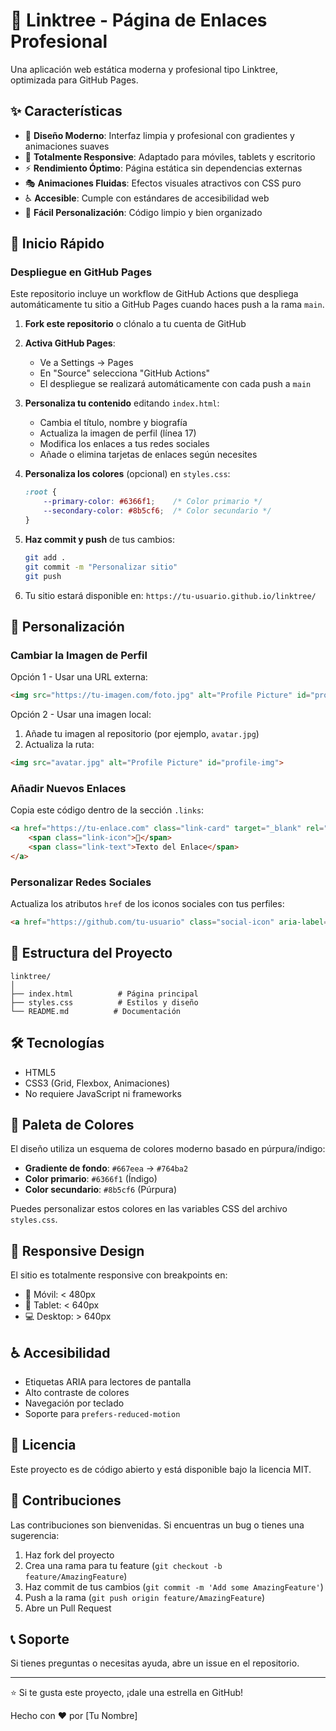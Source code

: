 # 🔗 Linktree - Página de Enlaces Profesional

Una aplicación web estática moderna y profesional tipo Linktree, optimizada para GitHub Pages.

## ✨ Características

- 🎨 **Diseño Moderno**: Interfaz limpia y profesional con gradientes y animaciones suaves
- 📱 **Totalmente Responsive**: Adaptado para móviles, tablets y escritorio
- ⚡ **Rendimiento Óptimo**: Página estática sin dependencias externas
- 🎭 **Animaciones Fluidas**: Efectos visuales atractivos con CSS puro
- ♿ **Accesible**: Cumple con estándares de accesibilidad web
- 🎯 **Fácil Personalización**: Código limpio y bien organizado

## 🚀 Inicio Rápido

### Despliegue en GitHub Pages

Este repositorio incluye un workflow de GitHub Actions que despliega automáticamente tu sitio a GitHub Pages cuando haces push a la rama `main`.

1. **Fork este repositorio** o clónalo a tu cuenta de GitHub

2. **Activa GitHub Pages**:
   - Ve a Settings → Pages
   - En "Source" selecciona "GitHub Actions"
   - El despliegue se realizará automáticamente con cada push a `main`

3. **Personaliza tu contenido** editando `index.html`:
   - Cambia el título, nombre y biografía
   - Actualiza la imagen de perfil (línea 17)
   - Modifica los enlaces a tus redes sociales
   - Añade o elimina tarjetas de enlaces según necesites

4. **Personaliza los colores** (opcional) en `styles.css`:
   ```css
   :root {
       --primary-color: #6366f1;    /* Color primario */
       --secondary-color: #8b5cf6;  /* Color secundario */
   }
   ```

5. **Haz commit y push** de tus cambios:
   ```bash
   git add .
   git commit -m "Personalizar sitio"
   git push
   ```

6. Tu sitio estará disponible en: `https://tu-usuario.github.io/linktree/`

## 📝 Personalización

### Cambiar la Imagen de Perfil

Opción 1 - Usar una URL externa:
```html
<img src="https://tu-imagen.com/foto.jpg" alt="Profile Picture" id="profile-img">
```

Opción 2 - Usar una imagen local:
1. Añade tu imagen al repositorio (por ejemplo, `avatar.jpg`)
2. Actualiza la ruta:
```html
<img src="avatar.jpg" alt="Profile Picture" id="profile-img">
```

### Añadir Nuevos Enlaces

Copia este código dentro de la sección `.links`:

```html
<a href="https://tu-enlace.com" class="link-card" target="_blank" rel="noopener noreferrer">
    <span class="link-icon">🎯</span>
    <span class="link-text">Texto del Enlace</span>
</a>
```

### Personalizar Redes Sociales

Actualiza los atributos `href` de los iconos sociales con tus perfiles:

```html
<a href="https://github.com/tu-usuario" class="social-icon" aria-label="GitHub" target="_blank" rel="noopener noreferrer">
```

## 🎨 Estructura del Proyecto

```
linktree/
│
├── index.html          # Página principal
├── styles.css          # Estilos y diseño
└── README.md          # Documentación
```

## 🛠️ Tecnologías

- HTML5
- CSS3 (Grid, Flexbox, Animaciones)
- No requiere JavaScript ni frameworks

## 🌈 Paleta de Colores

El diseño utiliza un esquema de colores moderno basado en púrpura/índigo:

- **Gradiente de fondo**: `#667eea` → `#764ba2`
- **Color primario**: `#6366f1` (Índigo)
- **Color secundario**: `#8b5cf6` (Púrpura)

Puedes personalizar estos colores en las variables CSS del archivo `styles.css`.

## 📱 Responsive Design

El sitio es totalmente responsive con breakpoints en:
- 📱 Móvil: < 480px
- 📱 Tablet: < 640px
- 💻 Desktop: > 640px

## ♿ Accesibilidad

- Etiquetas ARIA para lectores de pantalla
- Alto contraste de colores
- Navegación por teclado
- Soporte para `prefers-reduced-motion`

## 📄 Licencia

Este proyecto es de código abierto y está disponible bajo la licencia MIT.

## 🤝 Contribuciones

Las contribuciones son bienvenidas. Si encuentras un bug o tienes una sugerencia:

1. Haz fork del proyecto
2. Crea una rama para tu feature (`git checkout -b feature/AmazingFeature`)
3. Haz commit de tus cambios (`git commit -m 'Add some AmazingFeature'`)
4. Push a la rama (`git push origin feature/AmazingFeature`)
5. Abre un Pull Request

## 📞 Soporte

Si tienes preguntas o necesitas ayuda, abre un issue en el repositorio.

---

⭐ Si te gusta este proyecto, ¡dale una estrella en GitHub!

Hecho con ❤️ por [Tu Nombre]